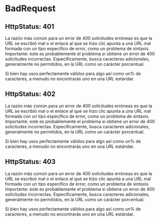 # BadRequest

## HttpStatus: 401

La razón más común para un error de 400 solicitudes erróneas es que la URL se escribió mal o el enlace al que se hizo clic apunta a una URL mal formada con un tipo específico de error, como un problema de sintaxis. Importante: este es probablemente el problema si obtiene un error de 400 solicitudes incorrectas. Específicamente, busca caracteres adicionales, generalmente no permitidos, en la URL como un carácter porcentual. 

Si bien hay usos perfectamente válidos para algo así como un% de caracteres, a menudo no encontrarás uno en una URL estándar.


## HttpStatus: 402

La razón más común para un error de 400 solicitudes erróneas es que la URL se escribió mal o el enlace al que se hizo clic apunta a una URL mal formada con un tipo específico de error, como un problema de sintaxis. Importante: este es probablemente el problema si obtiene un error de 400 solicitudes incorrectas. Específicamente, busca caracteres adicionales, generalmente no permitidos, en la URL como un carácter porcentual. 

Si bien hay usos perfectamente válidos para algo así como un% de caracteres, a menudo no encontrarás uno en una URL estándar.


## HttpStatus: 403

La razón más común para un error de 400 solicitudes erróneas es que la URL se escribió mal o el enlace al que se hizo clic apunta a una URL mal formada con un tipo específico de error, como un problema de sintaxis. Importante: este es probablemente el problema si obtiene un error de 400 solicitudes incorrectas. Específicamente, busca caracteres adicionales, generalmente no permitidos, en la URL como un carácter porcentual. 

Si bien hay usos perfectamente válidos para algo así como un% de caracteres, a menudo no encontrarás uno en una URL estándar.
